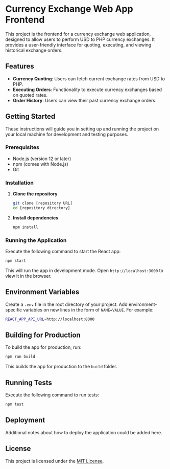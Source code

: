 # Currency Exchange Web App Frontend

This project is the frontend for a currency exchange web application, designed to allow users to perform USD to PHP currency exchanges. It provides a user-friendly interface for quoting, executing, and viewing historical exchange orders.

## Features
- **Currency Quoting**: Users can fetch current exchange rates from USD to PHP.
- **Executing Orders**: Functionality to execute currency exchanges based on quoted rates.
- **Order History**: Users can view their past currency exchange orders.

## Getting Started

These instructions will guide you in setting up and running the project on your local machine for development and testing purposes.

### Prerequisites

- Node.js (version 12 or later)
- npm (comes with Node.js)
- Git

### Installation

1. **Clone the repository**

   ```bash
   git clone [repository URL]
   cd [repository directory]
   ```

2. **Install dependencies**

   ```bash
   npm install
   ```

### Running the Application

Execute the following command to start the React app:

```bash
npm start
```

This will run the app in development mode. Open `http://localhost:3000` to view it in the browser.

## Environment Variables

Create a `.env` file in the root directory of your project. Add environment-specific variables on new lines in the form of `NAME=VALUE`. For example:

```bash
REACT_APP_API_URL=http://localhost:8000
```

## Building for Production

To build the app for production, run:

```bash
npm run build
```

This builds the app for production to the `build` folder.

## Running Tests

Execute the following command to run tests:

```bash
npm test
```

## Deployment

Additional notes about how to deploy the application could be added here.

## License

This project is licensed under the [MIT License](LICENSE.md).
